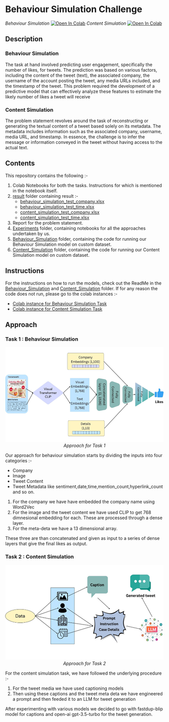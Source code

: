 # Behaviour Simulation Challenge

*Behaviour Simulation* [![Open In Colab](https://colab.research.google.com/assets/colab-badge.svg)](https://colab.research.google.com/drive/1GXOhJ7rDmb-6ijpZzxTroug7I_ACbiNE?usp=sharing) *Content Simulation* [![Open In Colab](https://colab.research.google.com/assets/colab-badge.svg)](https://colab.research.google.com/drive/1Zulk3BocFkqu1xTUbQwcvH7NqhYplHeZ?usp=sharing) 

## Description

### Behaviour Simulation
The task at hand involved predicting user engagement, specifically the number of likes, for tweets. The prediction was based on various factors, including the content of the tweet (text), the associated company, the username of the account posting the tweet, any media URLs included, and the timestamp of the tweet. This problem required the development of a predictive model that can effectively analyze these features to estimate the likely number of likes a tweet will receive
### Content Simulation
The problem statement revolves around the task of reconstructing or generating the textual content of a tweet based solely on its metadata. The metadata includes information such as the associated company, username, media URL, and timestamp. In essence, the challenge is to infer the message or information conveyed in the tweet without having access to the actual text.

## Contents
This repository contains the following :-
1. Colab Notebooks for both the tasks. Instructions for which is mentioned in the notebook itself. 
2. [result](result/) folder containing result :-
    - [behaviour_simulation_test_company.xlsx](/results/behaviour_simulation_test_company.xlsx)
    - [behaviour_simulation_test_time.xlsx](/results/behaviour_simulation_test_time.xlsx)
    - [content_simulation_test_company.xlsx](/results/content_simulation_test_company.xlsx)
    - [content_simulation_test_time.xlsx](/results/content_simulation_test_time.xlsx)
3. Report for the problem statement. 
4. [Experiments](Experiments/) folder, containing notebooks for all the approaches undertaken by us.
5. [Behaviour_Simulation](Behaviour_Simulation/) folder, containing the code for running our Behaviour Simulation model on custom dataset.
6. [Content_Simulation](Content_Simulation/) folder, containing the code for running our Content Simulation model on custom dataset.

## Instructions
For the instructions on how to run the models, check out the ReadMe in the [Behaviour_Simulation](Behaviour_Simulation/) and [Content_Simulation](Content_Simulation/) folder. If for any reason the code does not run, please go to the colab instances :-
- [Colab instance for Behaviour Simulation Task](https://colab.research.google.com/drive/1GXOhJ7rDmb-6ijpZzxTroug7I_ACbiNE?usp=sharing) 
- [Colab instance for Content Simulation Task](https://colab.research.google.com/drive/1Zulk3BocFkqu1xTUbQwcvH7NqhYplHeZ?usp=sharing)

## Approach
### Task 1 : Behaviour Simulation

<p align="center">
    <img src = "media\Task1.jpg" height="300" alt="Image">
  <br>
  <em>Approach for Task 1</em>
</p>

Our approach for behaviour simulation starts by dividing the inputs into four categories :-
- Company
- Image
- Tweet Content
- Tweet Metadata like sentiment,date,time,mention_count,hyperlink_count and so on.

1. For the company we have have embedded the company name using Word2Vec
2. For the image and the tweet content we have used CLIP to get 768 dimnesional embedding for each. These are processed through a dense layer.
3. For the meta-deta we have a 13 dimensional array.

These three are than concatenated and given as input to a series of dense layers that give the final likes as output.

### Task 2 : Content Simulation

<p align="center">
    <img src = "media\Task2.jpg" height="300" alt="Image">
  <br>
  <em>Approach for Task 2</em>
</p>

For the content simulation task, we have followed the underlying procedure :-
1. For the tweet media we have used captioning models
2. Then using these captions and the tweet meta deta we have engineered a prompt and then feeded it to an LLM for tweet generation

After experimenting with various models we decided to go with fastdup-blip model for captions and open-ai gpt-3.5-turbo for the tweet generation.

<!-- ![Approach for Task 1](media\Task1.jpg)
![Approach for Task 2](media\Task2.jpg) -->